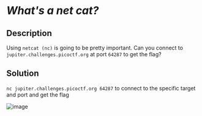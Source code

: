 # _What's a net cat?_
## Description
Using `netcat (nc)` is going to be pretty important. Can you connect to `jupiter.challenges.picoctf.org` at port `64287` to get the flag?
## Solution
`nc jupiter.challenges.picoctf.org 64287` to connect to the specific target and port and get the flag

![image](https://user-images.githubusercontent.com/70738420/178306713-3566b882-2c53-450e-987e-373b3a7a8ebf.png)
